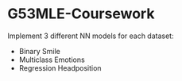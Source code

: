 # G53MLE-Coursework

Implement 3 different NN models for each dataset:
- Binary Smile
- Multiclass Emotions
- Regression Headposition
